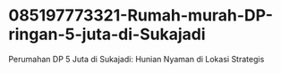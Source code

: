 # 085197773321-Rumah-murah-DP-ringan-5-juta-di-Sukajadi
Perumahan DP 5 Juta di Sukajadi: Hunian Nyaman di Lokasi Strategis
